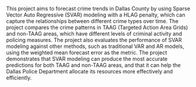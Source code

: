 This project aims to forecast crime trends in Dallas County by using Sparse Vector Auto Regressive (SVAR) modeling with a HLAG penalty, which can capture the relationships between different crime types over time. The project compares the crime patterns in TAAG (Targeted Action Area Grids) and non-TAAG areas, which have different levels of criminal activity and policing measures. The project also evaluates the performance of SVAR modeling against other methods, such as traditional VAR and AR models, using the weighted mean forecast error as the metric. The project demonstrates that SVAR modeling can produce the most accurate predictions for both TAAG and non-TAAG areas, and that it can help the Dallas Police Department allocate its resources more effectively and efficiently.
